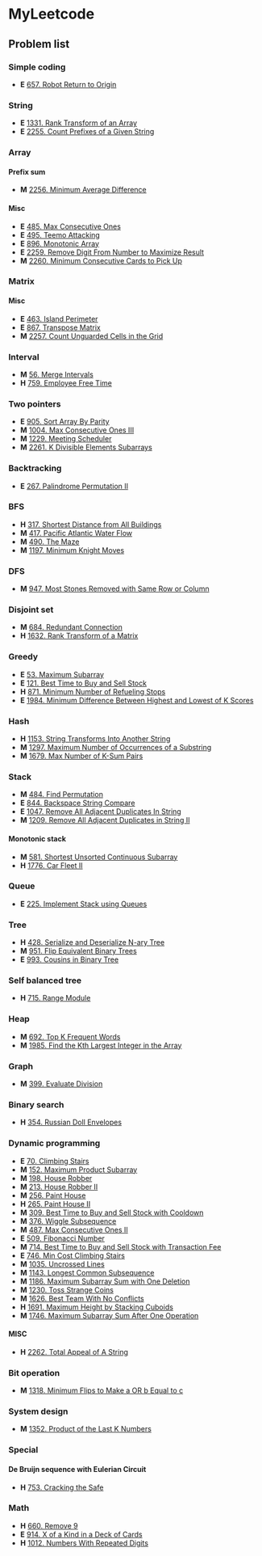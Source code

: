 # MyLeetcode

## Problem list
### Simple coding
- **E** [657. Robot Return to Origin](./solutions/657.cpp)

### String
- **E** [1331. Rank Transform of an Array](./solutions/1331.cpp)
- **E** [2255. Count Prefixes of a Given String](./solutions/2255.cpp)

### Array
#### Prefix sum
- **M** [2256. Minimum Average Difference](./solutions/2256.cpp)
#### Misc
- **E** [485. Max Consecutive Ones](./solutions/485.cpp)
- **E** [495. Teemo Attacking](./solutions/495.cpp)
- **E** [896. Monotonic Array](./solutions/896.cpp)
- **E** [2259. Remove Digit From Number to Maximize Result](./solutions/2259.cpp)
- **M** [2260. Minimum Consecutive Cards to Pick Up](./solutions/2260.cpp)

### Matrix
#### Misc
- **E** [463. Island Perimeter](./solutions/463.cpp)
- **E** [867. Transpose Matrix](./solutions/867.cpp)
- **M** [2257. Count Unguarded Cells in the Grid](./solutions/2257.cpp)

### Interval
- **M** [56. Merge Intervals](./solutions/56.cpp)
- **H** [759. Employee Free Time](./solutions/759.cpp)

### Two pointers
- **E** [905. Sort Array By Parity](./solutions/905.cpp)
- **M** [1004. Max Consecutive Ones III](./solutions/1004.cpp)
- **M** [1229. Meeting Scheduler](./solutions/1229.cpp)
- **M** [2261. K Divisible Elements Subarrays](./solutions/2261.cpp)

### Backtracking
- **E** [267. Palindrome Permutation II](./solutions/267.cpp)

### BFS
- **H** [317. Shortest Distance from All Buildings](./solutions/317.cpp)
- **M** [417. Pacific Atlantic Water Flow](./solutions/417.cpp)
- **M** [490. The Maze](./solutions/490.cpp)
- **M** [1197. Minimum Knight Moves](./solutions/1197.cpp)

### DFS
- **M** [947. Most Stones Removed with Same Row or Column](./solutions/947.cpp)

### Disjoint set
- **M** [684. Redundant Connection](./solutions/684.cpp)
- **H** [1632. Rank Transform of a Matrix](./solutions/1632.cpp)

### Greedy
- **E** [53. Maximum Subarray](./solutions/53.cpp)
- **E** [121. Best Time to Buy and Sell Stock](./solutions/121.cpp)
- **H** [871. Minimum Number of Refueling Stops](./solutions/871.cpp)
- **E** [1984. Minimum Difference Between Highest and Lowest of K Scores](./solutions/1984.cpp)

### Hash
- **H** [1153. String Transforms Into Another String](./solutions/1153.cpp)
- **M** [1297. Maximum Number of Occurrences of a Substring](./solutions/1297.cpp)
- **M** [1679. Max Number of K-Sum Pairs](./solutions/1679.cpp)

### Stack
- **M** [484. Find Permutation](./solutions/484.cpp)
- **E** [844. Backspace String Compare](./solutions/844.cpp)
- **E** [1047. Remove All Adjacent Duplicates In String](./solutions/1047.cpp)
- **M** [1209. Remove All Adjacent Duplicates in String II](./solutions/1209.cpp)
#### Monotonic stack
- **M** [581. Shortest Unsorted Continuous Subarray](./solutions/581.cpp)
- **H** [1776. Car Fleet II](./solutions/1776.cpp)

### Queue
- **E** [225. Implement Stack using Queues](./solutions/225.cpp)

### Tree
- **H** [428. Serialize and Deserialize N-ary Tree](./solutions/428.cpp)
- **M** [951. Flip Equivalent Binary Trees](./solutions/951.cpp)
- **E** [993. Cousins in Binary Tree](./solutions/993.cpp)

### Self balanced tree
- **H** [715. Range Module](./solutions/715.cpp)

### Heap
- **M** [692. Top K Frequent Words](./solutions/692.cpp)
- **M** [1985. Find the Kth Largest Integer in the Array](./solutions/1985.cpp)

### Graph
- **M** [399. Evaluate Division](./solutions/399.cpp)

### Binary search
- **H** [354. Russian Doll Envelopes](./solutions/354.cpp)

### Dynamic programming
- **E** [70. Climbing Stairs](./solutions/70.cpp)
- **M** [152. Maximum Product Subarray](./solutions/152.cpp)
- **M** [198. House Robber](./solutions/198.cpp)
- **M** [213. House Robber II](./solutions/213.cpp)
- **M** [256. Paint House](./solutions/256.cpp)
- **H** [265. Paint House II](./solutions/265.cpp)
- **M** [309. Best Time to Buy and Sell Stock with Cooldown](./solutions/309.cpp)
- **M** [376. Wiggle Subsequence](./solutions/376.cpp)
- **M** [487. Max Consecutive Ones II](./solutions/487.cpp)
- **E** [509. Fibonacci Number](./solutions/509.cpp)
- **M** [714. Best Time to Buy and Sell Stock with Transaction Fee](./solutions/714.cpp)
- **E** [746. Min Cost Climbing Stairs](./solutions/746.cpp)
- **M** [1035. Uncrossed Lines](./solutions/1035.cpp)
- **M** [1143. Longest Common Subsequence](./solutions/1143.cpp)
- **M** [1186. Maximum Subarray Sum with One Deletion](./solutions/1186.cpp)
- **M** [1230. Toss Strange Coins](./solutions/1230.cpp)
- **M** [1626. Best Team With No Conflicts](./solutions/1626.cpp)
- **H** [1691. Maximum Height by Stacking Cuboids](./solutions/1691.cpp)
- **M** [1746. Maximum Subarray Sum After One Operation](./solutions/1746.cpp)
#### MISC
- **H** [2262. Total Appeal of A String](./solutions/2262.cpp)

### Bit operation
- **M** [1318. Minimum Flips to Make a OR b Equal to c](./solutions/1318.cpp)

### System design
- **M** [1352. Product of the Last K Numbers](./solutions/1352.cpp)

### Special
#### De Bruijn sequence with Eulerian Circuit
- **H** [753. Cracking the Safe](./solutions/753.cpp)

### Math
- **H** [660. Remove 9](./solutions/660.cpp)
- **E** [914. X of a Kind in a Deck of Cards](./solutions/914.cpp)
- **H** [1012. Numbers With Repeated Digits](./solutions/1012.cpp)